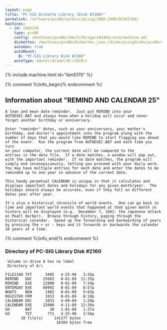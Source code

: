 ```yaml
---
layout: page
title: "PC-SIG Diskette Library (Disk #2160)"
permalink: /software/pcx86/sw/misc/pcsig/2000-2999/DISK2160/
machines:
  - id: ibm5170
    type: pcx86
    config: /machines/pcx86/ibm/5170/cga/1024kb/rev3/machine.xml
    diskettes: /machines/pcx86/diskettes.json,/disks/pcsigdisks/pcx86/diskettes.json
    autoGen: true
    autoMount:
      B: "PC-SIG Library Disk #2160"
    autoType: $date\r$time\rB:\rDIR\r
---
```


{% include machine.html id="ibm5170" %}

{% comment %}info_begin{% endcomment %}

## Information about "REMIND AND CALENDAR 25"

    A lean and mean date reminder.  Just put REMIND into your
    AUTOEXEC.BAT and always know when a holiday will occur and never
    forget another birthday or anniversary.
    
    Enter "reminder" dates, such as your anniversary, your mother's
    birthday, and doctor's appointment into the program along with the
    number of days that you would like REMIND to start flagging you ahead
    of the event.  Run the program from AUTOEXEC.BAT and each time you turn
    on your computer, the current date will be compared to the
    entries in the data file.  If a date matches, a window will pop out,
    with the important reminder.  If no date matches, the program will
    simply end inconspicuously, letting you proceed with your daily work.
    You may have multiple entries for each date and enter the dates to be
    reminded up to one year in advance of the current date.
    
    This handy perpetual CALENDAR is unique in that it calculates and
    displays important dates and holidays for any given month/year.  The
    holidays should always be accurate, even if they fall on different
    dates year after year.
    
    It's also a historical chronicle of world events.  One can go back in
    time and important world events that happened at that given month in
    history will be displayed (e.g.  December 7, 1941: the Japanese attack
    on Pearl Harbor).  Browse through history, paging through the
    historical calendar.  Speed up the forwarding and backwarding of years
    by pressing the + or - keys and it forwards or backwards the calendar
    10 years at a time.
{% comment %}info_end{% endcomment %}


### Directory of PC-SIG Library Disk #2160

     Volume in drive A has no label
     Directory of A:\

    FILE2160 TXT      3405   4-25-90   3:43p
    REMIND   DOC     25683   8-01-89  11:35p
    REMIND   EXE     22800   8-01-89   7:34p
    ENTERDAY EXE     60992   8-01-89   8:57p
    WHATS    NEW      1902   8-01-89   9:03p
    REGISTER FRM      1653   8-01-89   8:10p
    CALENDAR DOC      2033   4-09-89   1:29p
    CALENDAR EXE     22000   4-11-89  12:39a
    GO       BAT        38   1-01-80   1:37a
    GO       TXT       771   4-25-90   3:56p
           10 file(s)     141277 bytes
                           16384 bytes free

